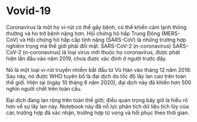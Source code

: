 # Vovid-19
Coronavirus là một họ vi-rút có thể gây bệnh, có thể khiến cảm lạnh thông thường và ho trở bệnh nặng hơn. Hội chứng hô hấp Trung Đông (MERS-CoV) và Hội chứng hô hấp cấp tính nặng (SARS-CoV) là những trường hợp nghiêm trọng mà thế giới phải đối mặt.
SARS-CoV-2 (n-coronavirus) SARS-CoV-2 (n-coronavirus) là loại virus mới thuộc họ coronavirus, được phát hiện lần đầu vào năm 2019, chưa được xác định ở người trước đây.

Nó là một loại vi-rút truyền nhiễm bắt đầu từ Vũ Hán vào tháng 12 năm 2019. Sau này, nó được WHO tuyên bố là đại dịch do tốc độ lây lan cao trên toàn thế giới. Hiện tại (ngày 10 tháng 6 năm 2020), đại dịch này đã khiến hơn 500 nghìn người chết trên toàn cầu.

Đại dịch đang lan rộng trên toàn thế giới; điều quan trọng bây giờ là hiểu rõ hơn về sự lây lan này. Notebook này đã nỗ lực phân tích dữ liệu tích lũy của các trường hợp đã xác nhận, trường hợp tử vong và hồi phục theo thời gian.
